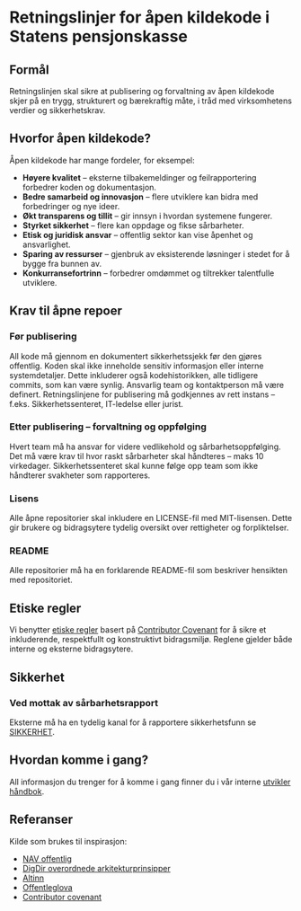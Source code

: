 # Retningslinjer for åpen kildekode i Statens pensjonskasse

## Formål

Retningslinjen skal sikre at publisering og forvaltning av åpen kildekode skjer på en trygg, strukturert og bærekraftig måte, i tråd med virksomhetens verdier og sikkerhetskrav.

## Hvorfor åpen kildekode?

Åpen kildekode har mange fordeler, for eksempel:

- **Høyere kvalitet** – eksterne tilbakemeldinger og feilrapportering forbedrer koden og dokumentasjon.
- **Bedre samarbeid og innovasjon** – flere utviklere kan bidra med forbedringer og nye ideer.
- **Økt transparens og tillit** – gir innsyn i hvordan systemene fungerer.
- **Styrket sikkerhet** – flere kan oppdage og fikse sårbarheter.
- **Etisk og juridisk ansvar** – offentlig sektor kan vise åpenhet og ansvarlighet.
- **Sparing av ressurser** – gjenbruk av eksisterende løsninger i stedet for å bygge fra bunnen av.
- **Konkurransefortrinn** – forbedrer omdømmet og tiltrekker talentfulle utviklere.

## Krav til åpne repoer

### Før publisering

All kode må gjennom en dokumentert sikkerhetssjekk før den gjøres offentlig.
Koden skal ikke inneholde sensitiv informasjon eller interne systemdetaljer. Dette inkluderer også kodehistorikken, alle tidligere commits, som kan være synlig.
Ansvarlig team og kontaktperson må være definert.
Retningslinjene for publisering må godkjennes av rett instans – f.eks. Sikkerhetssenteret, IT-ledelse eller jurist.

### Etter publisering – forvaltning og oppfølging

Hvert team må ha ansvar for videre vedlikehold og sårbarhetsoppfølging.
Det må være krav til hvor raskt sårbarheter skal håndteres – maks 10 virkedager.
Sikkerhetssenteret skal kunne følge opp team som ikke håndterer svakheter som rapporteres.

### Lisens

Alle åpne repositorier skal inkludere en LICENSE-fil med MIT-lisensen. Dette gir brukere og bidragsytere tydelig oversikt over rettigheter og forpliktelser.

### README

Alle repositorier må ha en forklarende README-fil som beskriver hensikten med repositoriet.

## Etiske regler

Vi benytter [etiske regler](CODE_OF_CONDUCT.md) basert på [Contributor Covenant](https://www.contributor-covenant.org/) for å sikre et inkluderende, respektfullt og konstruktivt bidragsmiljø. Reglene gjelder både interne og eksterne bidragsytere.

## Sikkerhet

### Ved mottak av sårbarhetsrapport

Eksterne må ha en tydelig kanal for å rapportere sikkerhetsfunn se [SIKKERHET](SIKKERHET.md).

## Hvordan komme i gang?

All informasjon du trenger for å komme i gang finner du i vår interne [utvikler håndbok](https://handbok.utv.spk.no/plattform/github/).

## Referanser

Kilde som brukes til inspirasjon:

- [NAV offentlig](https://github.com/navikt/offentlig)
- [DigDir overordnede arkitekturprinsipper ](https://www.digdir.no/digital-samhandling/overordnede-arkitekturprinsipper/1065)
- [Altinn](https://github.com/Altinn/.github/blob/main/profile/README.md)
- [Offentleglova](https://lovdata.no/dokument/NL/lov/2006-05-19-16)
- [Contributor covenant](https://www.contributor-covenant.org/)
